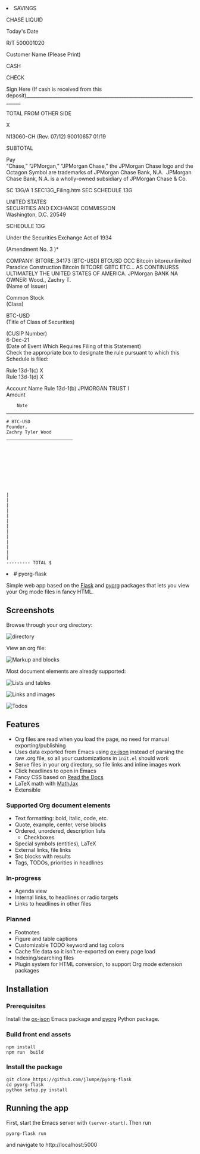 <li>SAVINGS		
		
CHASE LIQUID		
		
Today's Date		
		
R/T 500001020		
		
Customer Name (Please Print)		
		
CASH		
		
CHECK		
		
Sign Here (If cash is received from this deposit)____________________________________________________________________________		
		
TOTAL FROM OTHER SIDE		
		
X		
		
N13060-CH (Rev. 07/12) 90010657 01/19		
		
SUBTOTAL		
		
Pay 		
“Chase,” “JPMorgan,” “JPMorgan Chase,” the JPMorgan Chase logo and the Octagon Symbol are trademarks of JPMorgan Chase Bank, N.A.  JPMorgan Chase Bank, N.A. is a wholly-owned subsidiary of JPMorgan Chase & Co.		
		
SC 13G/A 1 SEC13G_Filing.htm SEC SCHEDULE 13G		
		
UNITED STATES		
SECURITIES AND EXCHANGE COMMISSION		
Washington, D.C. 20549		
		
SCHEDULE 13G		
		
Under the Securities Exchange Act of 1934		
		
(Amendment No. 3 )*		
            		
COMPANY: BITORE_34173 [BTC-USD] BTCUSD CCC Bitcoin bitoreunlimited Paradice Construction Bitcoin BITCORE GBTC ETC... AS CONTINURSS ULTIMATELY THE UNITED STATES OF AMERICA.	
JPMorgan BANK NA	
OWNER:	Wood.,  Zachry T.		
(Name of Issuer)		
		
Common Stock		
(Class)		
		
BTC-USD		
(Title of Class of Securities)		
		
		
(CUSIP Number)		
6-Dec-21		
(Date of Event Which Requires Filing of this Statement)		
Check the appropriate box to designate the rule pursuant to which this Schedule is filed:		
		
Rule 13d-1(c)	X	
Rule 13d-1(d)	X	
		
		
		
Account Name		Rule 13d-1(b)
JPMORGAN TRUST I		
Amount		
		
		
		
		
		
	
		
		
		
		
		
		
		
		
		
		
		
		
		
		
		
		
		Note
		
		
		
		
		
		
		
		
		
		
		
		
		
_______________________________________________________________________		
		
		
		
		
		
		
		
		
		
		
		
		
		
		
		
		
		
		
		
		
		
		
		
		
		
		
		
		
		
		
		
		
		
		
		
		
		
		
		
		
		
		
		
	# BTC-USD	
	Founder.	
	Zachry Tyler Wood	
	_________________________	
		
		
		
		
		
		
		
		
		
		
	|	
	|	
	|	
	|	
	|	
	|	
	|	
	|	
	|	
	|	
	|	
	|	
	|	
	--------- TOTAL $	
		
		
		
		
		
		
		
		
		
		
		
		
		
		
		
<li># pyorg-flask

Simple web app based on the [Flask](http://flask.pocoo.org) and
[pyorg](http://github.com/jlumpe/pyorg) packages that lets you view your Org
mode files in fancy HTML.


## Screenshots

Browse through your org directory:

![directory](screenshots/directory.png)

View an org file:

![Markup and blocks](screenshots/markup-and-blocks.png)

Most document elements are already supported:

![Lists and tables](screenshots/lists-and-tables.png)

![Links and images](screenshots/links-and-images.png)

![Todos](screenshots/todos.png)



## Features

* Org files are read when you load the page, no need for manual exporting/publishing
* Uses data exported from Emacs using [ox-json](http://github.com/jlumpe/ox-json)
  instead of parsing the raw .org file, so all your customizations in `init.el`
  should work
* Serve files in your org directory, so file links and inline images work
* Click headlines to open in Emacs
* Fancy CSS based on [Read the Docs](https://github.com/readthedocs/sphinx_rtd_theme)
* LaTeX math with [MathJax](http://mathjax.org)
* Extensible


### Supported Org document elements

* Text formatting: bold, italic, code, etc.
* Quote, example, center, verse blocks
* Ordered, unordered, description lists
	* Checkboxes
* Special symbols (entities), LaTeX
* External links, file links
* Src blocks with results
* Tags, TODOs, priorities in headlines


### In-progress

* Agenda view
* Internal links, to headlines or radio targets
* Links to headlines in other files


### Planned

* Footnotes
* Figure and table captions
* Customizable TODO keyword and tag colors
* Cache file data so it isn't re-exported on every page load
* Indexing/searching files
* Plugin system for HTML conversion, to support Org mode extension packages


## Installation

### Prerequisites

Install the [ox-json](https://github.com/jlumpe/ox-json) Emacs package and
[pyorg](https://github.com/jlumpe/pyorg) Python package.


### Build front end assets

```
npm install
npm run  build
```


### Install the package

```
git clone https://github.com/jlumpe/pyorg-flask
cd pyorg-flask
python setup.py install
```


## Running the app

First, start the Emacs server with `(server-start)`. Then run

    pyorg-flask run
    
and navigate to http://localhost:5000
